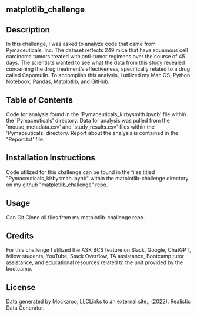 ## matplotlib_challenge

## Description

In this challenge, I was asked to analyze code that came from Pymaceuticals, Inc. The dataset reflects 249 mice that have squamous cell carcinoma tumors treated with anti-tumor regimens over the course of 45 days. The scientists wanted to see what the data from this study revealed concerning the drug treatment’s effectiveness, specifically related to a drug called Capomulin. To accomplish this analysis, I utilized my Mac OS, Python Notebook, Pandas, Matplotlib, and GitHub.


## Table of Contents

Code for analysis found in the 'Pymaceuticals_kirbysmith.ipynb' file within the 'Pymaceuticals' directory. Data for analysis was pulled from the 'mouse_metadata.csv' and 'study_results.csv' files within the 'Pymaceuticals' directory. Report about the analysis is contained in the "Report.txt' file.

## Installation Instructions

Code utilized for this challenge can be found in the files titled "Pymaceuticals_kirbysmith.ipynb" within the matplotlib-challenge directory on my github "matplotlib_challenge" repo.

## Usage

Can Git Clone all files from my matplotlib-challenge repo.


## Credits

For this challenge I utilized the ASK BCS feature on Slack, Google, ChatGPT, fellow students, YouTube, Stack Overflow, TA assistance, Bootcamp tutor assistance, and educational resources related to the unit provided by the bootcamp.



## License

Data generated by Mockaroo, LLCLinks to an external site., (2022). Realistic Data Generator. 

